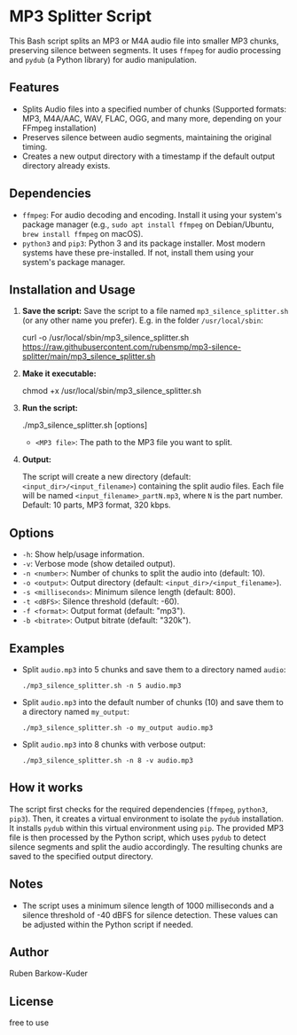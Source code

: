 # MP3 Splitter Script

This Bash script splits an MP3 or M4A audio file into smaller MP3 chunks, preserving silence between segments. It uses `ffmpeg` for audio processing and `pydub` (a Python library) for audio manipulation.

## Features

* Splits Audio files into a specified number of chunks (Supported formats: MP3, M4A/AAC, WAV, FLAC, OGG, and many more, depending on your FFmpeg installation)
* Preserves silence between audio segments, maintaining the original timing.
* Creates a new output directory with a timestamp if the default output directory already exists.

## Dependencies

* `ffmpeg`: For audio decoding and encoding. Install it using your system's package manager (e.g., `sudo apt install ffmpeg` on Debian/Ubuntu, `brew install ffmpeg` on macOS).
* `python3` and `pip3`: Python 3 and its package installer. Most modern systems have these pre-installed. If not, install them using your system's package manager.

## Installation and Usage

1.  **Save the script:** Save the script to a file named `mp3_silence_splitter.sh` (or any other name you prefer). E.g. in the folder `/usr/local/sbin`:
    
      curl -o /usr/local/sbin/mp3_silence_splitter.sh https://raw.githubusercontent.com/rubensmp/mp3-silence-splitter/main/mp3_silence_splitter.sh

2.  **Make it executable:**
    
      chmod +x /usr/local/sbin/mp3_silence_splitter.sh

3.  **Run the script:**
    
      ./mp3_silence_splitter.sh [options] <MP3 file>

    * `<MP3 file>`: The path to the MP3 file you want to split.

4.  **Output:**
        
      The script will create a new directory (default: `<input_dir>/<input_filename>`) containing the split audio files. Each file will be named `<input_filename>_partN.mp3`, where `N` is the part number. Default: 10 parts, MP3 format, 320 kbps.

## Options

* `-h`: Show help/usage information.
* `-v`: Verbose mode (show detailed output).
* `-n <number>`: Number of chunks to split the audio into (default: 10).
* `-o <output>`: Output directory (default: `<input_dir>/<input_filename>`).
* `-s <milliseconds>`: Minimum silence length (default: 800).
* `-t <dBFS>`: Silence threshold (default: -60).
* `-f <format>`: Output format (default: "mp3").
* `-b <bitrate>`: Output bitrate (default: "320k").

## Examples

* Split `audio.mp3` into 5 chunks and save them to a directory named `audio`:
    
      ./mp3_silence_splitter.sh -n 5 audio.mp3

* Split `audio.mp3` into the default number of chunks (10) and save them to a directory named `my_output`:
    
      ./mp3_silence_splitter.sh -o my_output audio.mp3

* Split `audio.mp3` into 8 chunks with verbose output:
    
      ./mp3_silence_splitter.sh -n 8 -v audio.mp3

## How it works

The script first checks for the required dependencies (`ffmpeg`, `python3`, `pip3`). Then, it creates a virtual environment to isolate the `pydub` installation. It installs `pydub` within this virtual environment using `pip`. The provided MP3 file is then processed by the Python script, which uses `pydub` to detect silence segments and split the audio accordingly. The resulting chunks are saved to the specified output directory.

## Notes

* The script uses a minimum silence length of 1000 milliseconds and a silence threshold of -40 dBFS for silence detection. These values can be adjusted within the Python script if needed.

## Author

Ruben Barkow-Kuder

## License

free to use